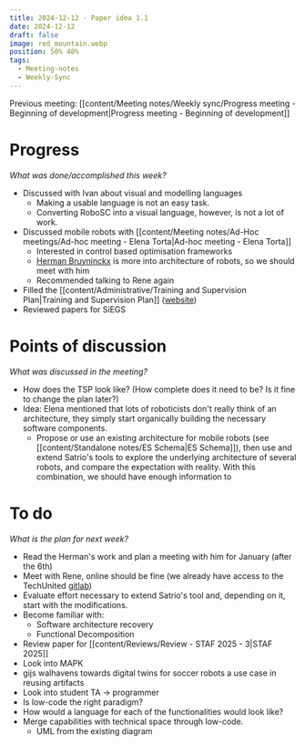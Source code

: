 ```yaml
---
title: 2024-12-12 - Paper idea 1.1
date: 2024-12-12
draft: false
image: red_mountain.webp
position: 50% 40%
tags:
  - Meeting-notes
  - Weekly-Sync
---
```


Previous meeting: [[content/Meeting notes/Weekly sync/Progress meeting -  Beginning of development|Progress meeting -  Beginning of development]]

# Progress

_What was done/accomplished this week?_

- Discussed with Ivan about visual and modelling languages
	- Making a usable language is not an easy task.
	- Converting RoboSC into a visual language, however, is not a lot of work.
- Discussed mobile robots with [[content/Meeting notes/Ad-Hoc meetings/Ad-hoc meeting - Elena Torta|Ad-hoc meeting - Elena Torta]]
	- Interested in control based optimisation frameworks
	- [Herman Bruyninckx](https://u0011821.pages.gitlab.kuleuven.be/#simple) is more into architecture of robots, so we should meet with him
	- Recommended talking to Rene again
- Filled the [[content/Administrative/Training and Supervision Plan|Training and Supervision Plan]] ([website](https://horafinita.tue.nl/promovendus/index.php?pntType=HfQuestRespons&pntHandler=EditDetailsPage&id=832&pntRef=13&pntMo=1))
- Reviewed papers for SiEGS
# Points of discussion

_What was discussed in the meeting?_

- How does the TSP look like? (How complete does it need to be? Is it fine to change the plan later?)
- Idea: Elena mentioned that lots of roboticists don't really think of an architecture, they simply start organically building the necessary software components.
	- Propose or use an existing architecture for mobile robots (see [[content/Standalone notes/ES Schema|ES Schema]]), then use and extend Satrio's tools to explore the underlying architecture of several robots, and compare the expectation with reality. With this combination, we should have enough information to 
# To do

_What is the plan for next week?_

- Read the Herman's work and plan a meeting with him for January (after the 6th)
- Meet with Rene, online should be fine (we already have access to the TechUnited [gitlab](https://gitlab.tue.nl/tech-united-eindhoven/Turtle3))
- Evaluate effort necessary to extend Satrio's tool and, depending on it, start with the modifications.
- Become familiar with:
	- Software architecture recovery
	- Functional Decomposition
- Review paper for [[content/Reviews/Review - STAF 2025 - 3|STAF 2025]]
- Look into MAPK
- gijs walhavens towards digital twins for soccer robots a use case in reusing artifacts
- Look into student TA -> programmer
- Is low-code the right paradigm?
- How would a language for each of the functionalities would look like?
- Merge capabilities with technical space through low-code.
	- UML from the existing diagram
